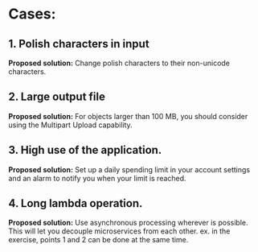 # Cases:

## 1. Polish characters in input

**Proposed  solution:** Change polish characters to their non-unicode characters.

## 2. Large output file 

**Proposed  solution:** For objects larger than 100 MB, you should consider using the Multipart Upload capability.

## 3. High use of the application.

**Proposed  solution:** Set up a daily spending limit in your account settings and an alarm to notify you when your limit is reached.

## 4. Long lambda operation.

**Proposed  solution:** Use asynchronous processing wherever is possible. This will let you decouple microservices from each other.
ex. in the exercise, points 1 and 2 can be done at the same time.
